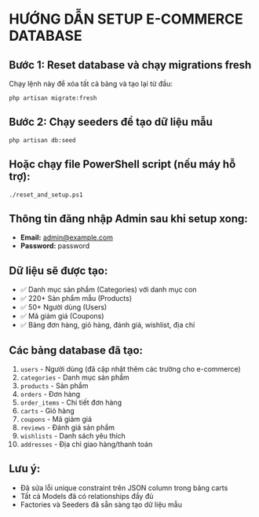 # HƯỚNG DẪN SETUP E-COMMERCE DATABASE

## Bước 1: Reset database và chạy migrations fresh
Chạy lệnh này để xóa tất cả bảng và tạo lại từ đầu:
```
php artisan migrate:fresh
```

## Bước 2: Chạy seeders để tạo dữ liệu mẫu
```
php artisan db:seed
```

## Hoặc chạy file PowerShell script (nếu máy hỗ trợ):
```
./reset_and_setup.ps1
```

## Thông tin đăng nhập Admin sau khi setup xong:
- **Email:** admin@example.com
- **Password:** password

## Dữ liệu sẽ được tạo:
- ✅ Danh mục sản phẩm (Categories) với danh mục con
- ✅ 220+ Sản phẩm mẫu (Products) 
- ✅ 50+ Người dùng (Users)
- ✅ Mã giảm giá (Coupons)
- ✅ Bảng đơn hàng, giỏ hàng, đánh giá, wishlist, địa chỉ

## Các bảng database đã tạo:
1. `users` - Người dùng (đã cập nhật thêm các trường cho e-commerce)
2. `categories` - Danh mục sản phẩm 
3. `products` - Sản phẩm
4. `orders` - Đơn hàng
5. `order_items` - Chi tiết đơn hàng
6. `carts` - Giỏ hàng
7. `coupons` - Mã giảm giá
8. `reviews` - Đánh giá sản phẩm
9. `wishlists` - Danh sách yêu thích
10. `addresses` - Địa chỉ giao hàng/thanh toán

## Lưu ý:
- Đã sửa lỗi unique constraint trên JSON column trong bảng carts
- Tất cả Models đã có relationships đầy đủ
- Factories và Seeders đã sẵn sàng tạo dữ liệu mẫu
